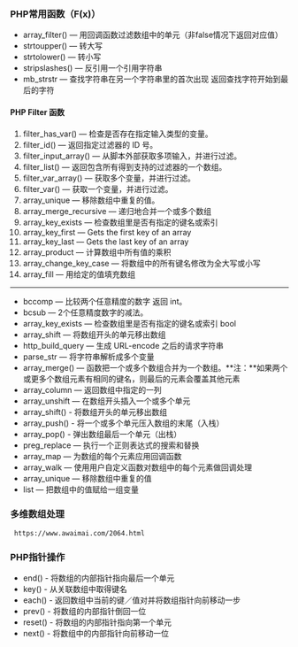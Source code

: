 ### PHP常用函数（F(x)） ###

- array_filter()  — 用回调函数过滤数组中的单元（非false情况下返回对应值）
- strtoupper()	— 转大写
- strtolower() — 转小写
- stripslashes() — 反引用一个引用字符串
- mb_strstr — 查找字符串在另一个字符串里的首次出现 返回查找字符开始到最后的字符


#### PHP Filter 函数 ####

1. filter_has_var() — 检查是否存在指定输入类型的变量。
2. filter_id()	— 返回指定过滤器的 ID 号。
3. filter_input_array()  — 从脚本外部获取多项输入，并进行过滤。
4. filter_list() — 	返回包含所有得到支持的过滤器的一个数组。
5. filter_var_array() — 获取多个变量，并进行过滤。
6. filter_var() — 获取一个变量，并进行过滤。
7. array_unique — 移除数组中重复的值。
8. array_merge_recursive — 递归地合并一个或多个数组
9. array_key_exists — 检查数组里是否有指定的键名或索引
10. array_key_first — Gets the first key of an array
11. array_key_last — Gets the last key of an array
12. array_product — 计算数组中所有值的乘积
13. array_change_key_case — 将数组中的所有键名修改为全大写或小写
14. array_fill — 用给定的值填充数组
----------

- bccomp — 比较两个任意精度的数字 返回 int。
- bcsub — 2个任意精度数字的减法。
- array_key_exists — 检查数组里是否有指定的键名或索引 bool
- array_shift — 将数组开头的单元移出数组
- http_build_query — 生成 URL-encode 之后的请求字符串
- parse_str — 将字符串解析成多个变量
- array_merge() — 函数把一个或多个数组合并为一个数组。**注：**如果两个或更多个数组元素有相同的键名，则最后的元素会覆盖其他元素
- array_column — 返回数组中指定的一列
- array_unshift — 在数组开头插入一个或多个单元
- array_shift() - 将数组开头的单元移出数组
- array_push() - 将一个或多个单元压入数组的末尾（入栈）
- array_pop() - 弹出数组最后一个单元（出栈）
- preg_replace — 执行一个正则表达式的搜索和替换
- array_map — 为数组的每个元素应用回调函数
- array_walk — 使用用户自定义函数对数组中的每个元素做回调处理
- array_unique — 移除数组中重复的值
- list — 把数组中的值赋给一组变量

### 多维数组处理  ###
     https://www.awaimai.com/2064.html 

### PHP指针操作 ###
- end() - 将数组的内部指针指向最后一个单元
- key() - 从关联数组中取得键名
- each() - 返回数组中当前的键／值对并将数组指针向前移动一步
- prev() - 将数组的内部指针倒回一位
- reset() - 将数组的内部指针指向第一个单元
- next() - 将数组中的内部指针向前移动一位

